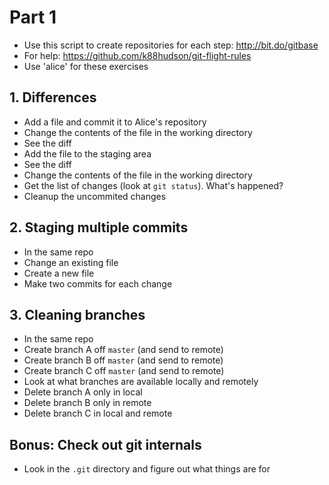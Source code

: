 # Part 1

* Use this script to create repositories for each step: http://bit.do/gitbase
* For help: https://github.com/k88hudson/git-flight-rules
* Use 'alice' for these exercises

## 1. Differences

* Add a file and commit it to Alice's repository
* Change the contents of the file in the working directory
* See the diff
* Add the file to the staging area
* See the diff
* Change the contents of the file in the working directory
* Get the list of changes (look at `git status`). What's happened?
* Cleanup the uncommited changes

## 2. Staging multiple commits

* In the same repo
* Change an existing file
* Create a new file
* Make two commits for each change

## 3. Cleaning branches

* In the same repo
* Create branch A off `master` (and send to remote)
* Create branch B off `master` (and send to remote)
* Create branch C off `master` (and send to remote)
* Look at what branches are available locally and remotely
* Delete branch A only in local
* Delete branch B only in remote
* Delete branch C in local and remote

## Bonus: Check out git internals

* Look in the `.git` directory and figure out what things are for